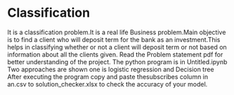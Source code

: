 # Classification
It is a classification problem.It is a real life Business problem.Main objective is to find a client who will deposit term for the bank as an investment.This helps in classifying whether or not a client will deposit term or not based on information about all the clients given.
Read the Problem statement pdf for better understanding of the project.
The python program is in Untitled.ipynb 
Two approaches are shown one is logistic regression and Decision tree
After executing the program copy and paste thesubscribes column in an.csv to solution_checker.xlsx to check the accuracy of your model.
